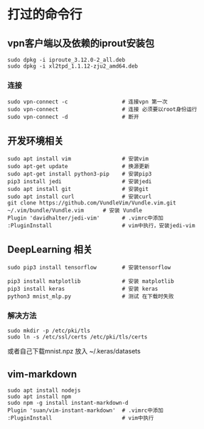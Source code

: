 # 打过的命令行

## vpn客户端以及依赖的iprout安装包

	sudo dpkg -i iproute_3.12.0-2_all.deb
	sudo dpkg -i xl2tpd_1.1.12-zju2_amd64.deb

### 连接	

	sudo vpn-connect -c  				# 连接vpn 第一次
	sudo vpn-connect 				    # 连接 必须要以root身份运行
	sudo vpn-connect -d 				# 断开

## 开发环境相关

	sudo apt install vim 				# 安装vim
	sudo apt-get update 				# 换源更新
	sudo apt-get install python3-pip 	# 安装pip3
	pip3 install jedi 					# 安装jedi
	sudo apt install git				# 安装git
	sudo apt install curl				# 安装curl
	git clone https://github.com/VundleVim/Vundle.vim.git ~/.vim/bundle/Vundle.vim		# 安装 Vundle
	Plugin 'davidhalter/jedi-vim'		# .vimrc中添加
	:PluginInstall 						# vim中执行，安装jedi-vim

## DeepLearning 相关 

	sudo pip3 install tensorflow		# 安装tensorflow

	pip3 install matplotlib				# 安装 matplotlib
	pip3 install keras					# 安装 keras
	python3 mnist_mlp.py				# 测试 在下载时失败

### 解决方法

	sudo mkdir -p /etc/pki/tls
	sudo ln -s /etc/ssl/certs /etc/pki/tls/certs
或者自己下载mnist.npz 放入 ~/.keras/datasets

## vim-markdown
	sudo apt install nodejs
	sudo apt install npm
	sudo npm -g install instant-markdown-d
	Plugin 'suan/vim-instant-markdown'	# .vimrc中添加
	:PluginInstall						# vim中执行

